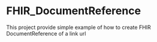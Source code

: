 # FHIR_DocumentReference
This project provide simple example of how to create FHIR DocumentReference of a link url
